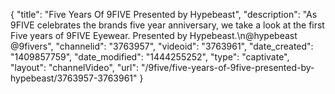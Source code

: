 {
    "title": "Five Years Of 9FIVE Presented by Hypebeast",
    "description": "As 9FIVE celebrates the brands five year anniversary, we take a look at the first Five years of 9FIVE Eyewear. Presented by Hypebeast.\n@hypebeast @9fivers",
    "channelid": "3763957",
    "videoid": "3763961",
    "date_created": "1409857759",
    "date_modified": "1444255252",
    "type": "captivate",
    "layout": "channelVideo",
    "url": "\/9five\/five-years-of-9five-presented-by-hypebeast\/3763957-3763961"
}